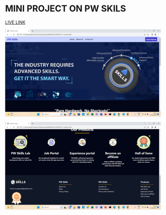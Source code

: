 # MINI PROJECT ON PW SKILS

[LIVE LINK]()

![IMG](https://github.com/kapilsarkar/TAILWIND-CSS/blob/main/PROJECT-1/images/IMG1.png)

![img](https://github.com/kapilsarkar/TAILWIND-CSS/blob/main/PROJECT-1/images/IMG2.png)
